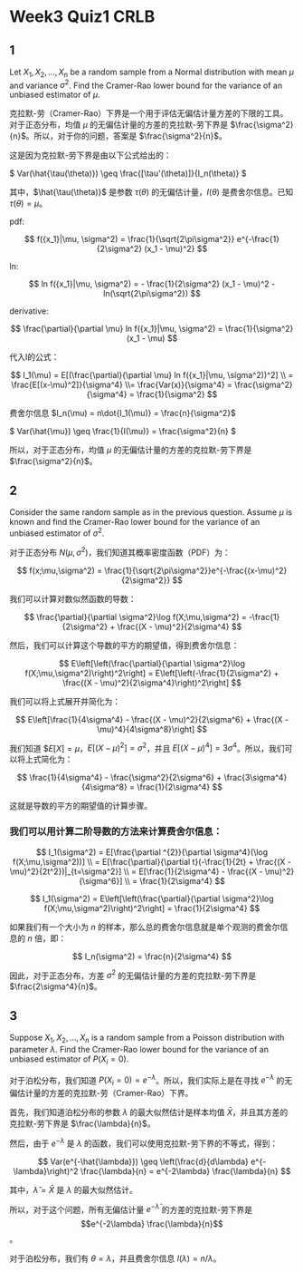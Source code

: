 # Week3 Quiz1 CRLB

## 1

Let $X_1, X_2, \ldots, X_n$ be a random sample from a Normal distribution with mean $\mu$ and variance $\sigma^2$. Find the Cramer-Rao lower bound for the variance of an unbiased estimator of $\mu$.

克拉默-劳（Cramer-Rao）下界是一个用于评估无偏估计量方差的下限的工具。对于正态分布，均值 $\mu$ 的无偏估计量的方差的克拉默-劳下界是 $\frac{\sigma^2}{n}$。所以，对于你的问题，答案是 $\frac{\sigma^2}{n}$。

这是因为克拉默-劳下界是由以下公式给出的：

$
Var(\hat{\tau(\theta)}) \geq \frac{[\tau'(\theta)]}{I_n(\theta)}
$

其中，$\hat{\tau(\theta)}$ 是参数 $\tau(\theta)$ 的无偏估计量，$I(\theta)$ 是费舍尔信息。已知 $\tau(\theta) = \mu$。


pdf:

$$
f({x_1}|\mu, \sigma^2) = \frac{1}{\sqrt{2\pi\sigma^2}} e^{-\frac{1}{2\sigma^2} (x_1 - \mu)^2}
$$

ln:

$$
ln f({x_1}|\mu, \sigma^2) = - \frac{1}{2\sigma^2} (x_1 - \mu)^2 - ln(\sqrt{2\pi\sigma^2})
$$

derivative:

$$
\frac{\partial}{\partial \mu} ln f({x_1}|\mu, \sigma^2) = \frac{1}{\sigma^2} (x_1 - \mu)
$$

代入I的公式：

$$ I_1(\mu) = E[(\frac{\partial}{\partial \mu} ln f({x_1}|\mu, \sigma^2))^2] \\ = \frac{E[(x-\mu)^2]}{\sigma^4} \\= \frac{Var(x)}{\sigma^4} = \frac{\sigma^2}{\sigma^4} = \frac{1}{\sigma^2}
$$

费舍尔信息 $I_n(\mu) = n\dot{I_1(\mu)} = \frac{n}{\sigma^2}$

$
Var(\hat{\mu}) \geq \frac{1}{I(\mu)} = \frac{\sigma^2}{n}
$

所以，对于正态分布，均值 $\mu$ 的无偏估计量的方差的克拉默-劳下界是 $\frac{\sigma^2}{n}$。

## 2

Consider the same random sample as in the previous question. Assume $\mu$ is known and find the Cramer-Rao lower bound for the variance of an unbiased estimator of $\sigma^2$.

对于正态分布 $N(\mu, \sigma^2)$，我们知道其概率密度函数（PDF）为：

$$
f(x;\mu,\sigma^2) = \frac{1}{\sqrt{2\pi\sigma^2}}e^{-\frac{(x-\mu)^2}{2\sigma^2}}
$$

我们可以计算对数似然函数的导数：

$$
\frac{\partial}{\partial \sigma^2}\log f(X;\mu,\sigma^2) = -\frac{1}{2\sigma^2} + \frac{(X - \mu)^2}{2\sigma^4}
$$

然后，我们可以计算这个导数的平方的期望值，得到费舍尔信息：

$$
E\left[\left(\frac{\partial}{\partial \sigma^2}\log f(X;\mu,\sigma^2)\right)^2\right] = E\left[\left(-\frac{1}{2\sigma^2} + \frac{(X - \mu)^2}{2\sigma^4}\right)^2\right]
$$

我们可以将上式展开并简化为：

$$
E\left[\frac{1}{4\sigma^4} - \frac{(X - \mu)^2}{2\sigma^6} + \frac{(X - \mu)^4}{4\sigma^8}\right]
$$

我们知道 $$E[X] = \mu$，$E[(X - \mu)^2] = \sigma^2$，并且 $E[(X - \mu)^4] = 3\sigma^4$。所以，我们可以将上式简化为：

$$
\frac{1}{4\sigma^4} - \frac{\sigma^2}{2\sigma^6} + \frac{3\sigma^4}{4\sigma^8} = \frac{1}{2\sigma^4}
$$

这就是导数的平方的期望值的计算步骤。

### 我们可以用计算二阶导数的方法来计算费舍尔信息：

$$
I_1(\sigma^2) = E[\frac{\partial ^{2}}{\partial \sigma^4}(\log f(X;\mu,\sigma^2))] \\ = E[\frac{\partial}{\partial t}(-\frac{1}{2t} + \frac{(X - \mu)^2}{2t^2})|_{t=\sigma^2}] \\ = E[\frac{1}{2\sigma^4} - \frac{(X - \mu)^2}{\sigma^6}] \\ = \frac{1}{2\sigma^4}
$$

$$
I_1(\sigma^2) = E\left[\left(\frac{\partial}{\partial \sigma^2}\log f(X;\mu,\sigma^2)\right)^2\right] = \frac{1}{2\sigma^4}
$$

如果我们有一个大小为 $n$ 的样本，那么总的费舍尔信息就是单个观测的费舍尔信息的 $n$ 倍，即：

$$
I_n(\sigma^2) = \frac{n}{2\sigma^4}
$$

因此，对于正态分布，方差 $\sigma^2$ 的无偏估计量的方差的克拉默-劳下界是 $\frac{2\sigma^4}{n}$。

## 3

Suppose $X_1, X_2, \ldots, X_n$ is a random sample from a Poisson distribution with parameter $\lambda$. Find the Cramer-Rao lower bound for the variance of an unbiased estimator of $P(X_i = 0)$.

对于泊松分布，我们知道 $P(X_i = 0) = e^{-\lambda}$。所以，我们实际上是在寻找 $e^{-\lambda}$ 的无偏估计量的方差的克拉默-劳（Cramer-Rao）下界。

首先，我们知道泊松分布的参数 $\lambda$ 的最大似然估计是样本均值 $\bar{X}$，并且其方差的克拉默-劳下界是 $\frac{\lambda}{n}$。

然后，由于 $e^{-\lambda}$ 是 $\lambda$ 的函数，我们可以使用克拉默-劳下界的不等式，得到：

$$
Var(e^{-\hat{\lambda}}) \geq \left(\frac{d}{d\lambda} e^{-\lambda}\right)^2 \frac{\lambda}{n} = e^{-2\lambda} \frac{\lambda}{n}
$$

其中，$\hat{\lambda} = \bar{X}$ 是 $\lambda$ 的最大似然估计。

所以，对于这个问题，所有无偏估计量 $e^{-\hat{\lambda}}$ 的方差的克拉默-劳下界是 $$e^{-2\lambda} \frac{\lambda}{n}$$。

对于泊松分布，我们有 $\theta = \lambda$，并且费舍尔信息 $I(\lambda) = n / \lambda$。